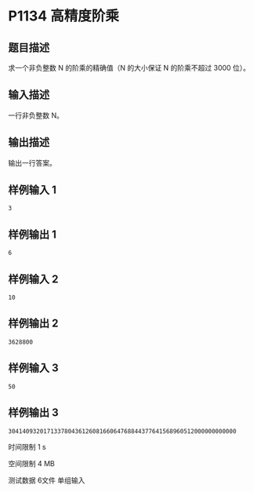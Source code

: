 # P1134 高精度阶乘

## 题目描述

求一个非负整数 N 的阶乘的精确值（N 的大小保证 N 的阶乘不超过 3000 位）。

## 输入描述

一行非负整数 N。

## 输出描述

输出一行答案。

## 样例输入 1

```
3
```

## 样例输出 1

```
6
```

## 样例输入 2

```
10
```

## 样例输出 2

```
3628800
```

## 样例输入 3

```
50
```

## 样例输出 3

```
30414093201713378043612608166064768844377641568960512000000000000
```


时间限制  1 s

空间限制  4 MB

测试数据  6文件 单组输入
